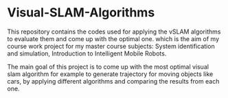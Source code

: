 # Visual-SLAM-Algorithms

This repository contains the codes used for applying the vSLAM algorithms to evaluate them and come up with the optimal one. which is the aim of my course work project for my master course subjects: System identification and simulation, Introduction to Intelligent Mobile Robots. 

The main goal of this project is to come up with the most optimal visual slam algorithm for example to generate trajectory for moving objects like cars, by applying different algorithms and comparing the results from each one.

